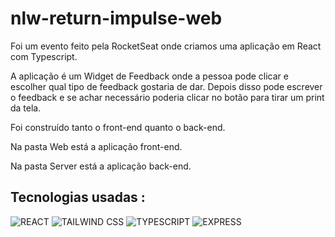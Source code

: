 # nlw-return-impulse-web
Foi um evento feito pela RocketSeat onde criamos uma aplicação em React com Typescript.

A aplicação é um Widget de Feedback onde a pessoa pode clicar e escolher qual tipo de feedback gostaria de dar. Depois disso pode escrever o feedback e se achar necessário poderia clicar no botão para tirar um print da tela.

Foi construído tanto o front-end quanto o back-end.

Na pasta Web está a aplicação front-end.

Na pasta Server está a aplicação back-end.

## Tecnologias usadas :
<div style= "display: inline_block">
  <img allign="center" alt="REACT" src="https://img.shields.io/badge/React-20232A?style=for-the-badge&logo=react&logoColor=61DAFB">
  <img allign="center" alt="TAILWIND CSS" src="https://img.shields.io/badge/Tailwind_CSS-38B2AC?style=for-the-badge&logo=tailwind-css&logoColor=white">
  <img allign="center" alt="TYPESCRIPT" src="https://img.shields.io/badge/TypeScript-007ACC?style=for-the-badge&logo=typescript&logoColor=white">
  <img allign="center" alt="EXPRESS" src="https://img.shields.io/badge/Express.js-404D59?style=for-the-badge">
</div>
